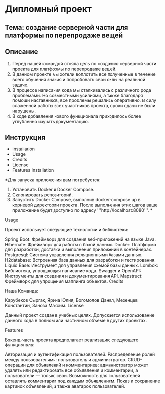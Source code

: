 
# Дипломный проект
<!--Дипломный проект-->

## Тема: создание серверной части для платформы по перепродаже вещей
<!--Тема-->
## Описание
<!--Описание-->
1. Перед нашей командой стояла цель по созданию серверной части проекта для платформы по перепродаже вещей.
2. В данном проекте мы хотели воплотить все полученные в течение всего обучения знания и попробовать свои силы на реальной задаче.
3. В процессе написания кода мы сталкивались с различного рода проблемами. Но совместными усилиями, а также благодаря помощи наставников, все проблемы решались оперативно. В силу слаженной работы всех участников проекта, сроки сдачи не были нарушены.
4. В ходе добавления нового функционала приходилось более углубленно изучать документацию.
   
## Инструкция
<!--Инструкция-->
* Installation
* Usage
* Credits
* License
* Features
Installation
<!--Installation-->
*Для запуска приложения вам потребуется:

1. Установить Docker и Docker Compose.
2. Склонировать репозиторий.
3. Запустить Docker Compose, выполнив docker-compose up в корневой директории проекта.
После выполнения этих шагов ваше приложение будет доступно по адресу '''http://localhost:8080'''. *

Usage
<!--Usage-->
Проект использует следующие технологии и библиотеки:

Spring Boot: Фреймворк для создания веб-приложений на языке Java.
Hibernate: Фреймворк для работы с базой данных.
Docker: Платформа для разработки, доставки и выполнения приложений в контейнерах.
Postgresql: Система управления реляционными базами данных.
H2database: Встроенная база данных для разработки и тестирования.
Liquid Base: Инструмент для управления схемой базы данных.
Lombok: Библиотека, упрощающая написание кода.
Swagger и OpenAPI: Инструменты для создания и документирования API.
Mapstruct: Фреймворк для упрощения маппинга объектов.
Credits
<!--Credits-->
Наша Команда:

Карубеков Сыргак,
Ярина Юлия,
Богомолов Данил,
Мезенцев Константин,
Заноза Максим.
License
<!--License-->
Данный проект создан в учебных целях. Допускается использование данного кода в полном или частичном объеме в других проектах.

Features
<!--Features-->
Бэкенд-часть проекта предполагает реализацию следующего функционала:

Авторизация и аутентификация пользователей.
Распределение ролей между пользователями: пользователь и администратор.
CRUD-операции для объявлений и комментариев: администратор может удалять или редактировать все объявления и комментарии, а пользователи — только свои.
Возможность для пользователей оставлять комментарии под каждым объявлением. Показ и сохранение картинок объявлений, а также аватарок пользователей.
